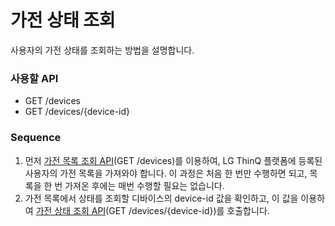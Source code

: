 # 가전 상태 조회

사용자의 가전 상태를 조회하는 방법을 설명합니다.

### 사용할 API

* GET /devices
* GET /devices/{device-id}

### Sequence

1. 먼저 [가전 목록 조회 API](apis/undefined.md)(GET /devices)를 이용하여, LG ThinQ 플랫폼에 등록된 사용자의 가전 목록을 가져와야 합니다. 이 과정은 처음 한 번만 수행하면 되고, 목록을 한 번 가져온 후에는 매번 수행할 필요는 없습니다.
2. 가전 목록에서 상태를 조회할 디바이스의 device-id 값을 확인하고, 이 값을 이용하여 [가전 상태 조회 API](apis/undefined-1.md)(GET /devices/{device-id})를 호출합니다.

<figure><img src="https://developer.damda.lge.com/assets/img/thinq1.png" alt=""><figcaption></figcaption></figure>

